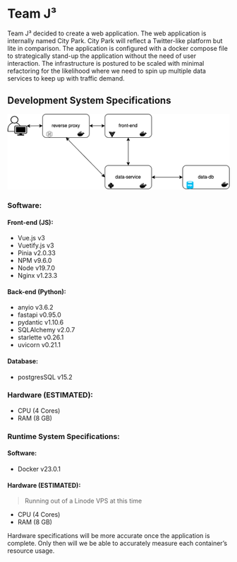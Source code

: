 # Team J³

Team J³ decided to create a web application. The web application is internally named City Park. City Park will reflect a Twitter-like platform but lite in comparison. The application is configured with a docker compose file to strategically stand-up the application without the need of user interaction. The infrastructure is postured to be scaled with minimal refactoring for the likelihood where we need to spin up multiple data services to keep up with traffic demand.

## Development System Specifications
![main](doc/infrastructure.png)

### Software:

#### Front-end (JS):
- Vue.js v3
- Vuetify.js v3 
- Pinia v2.0.33
- NPM v9.6.0
- Node v19.7.0
- Nginx v1.23.3
    

#### Back-end (Python):
- anyio v3.6.2
- fastapi v0.95.0
- pydantic v1.10.6
- SQLAlchemy v2.0.7
- starlette v0.26.1
- uvicorn v0.21.1


 #### Database:
- postgresSQL v15.2


### Hardware (ESTIMATED):
-	CPU (4 Cores)
-	RAM (8 GB)


### Runtime System Specifications:
#### Software:
- Docker v23.0.1

#### Hardware (ESTIMATED):
> Running out of a Linode VPS at this time
- CPU (4 Cores)
- RAM (8 GB)

Hardware specifications will be more accurate once the application is complete. Only then will we be able to accurately measure each container’s resource usage.

 

